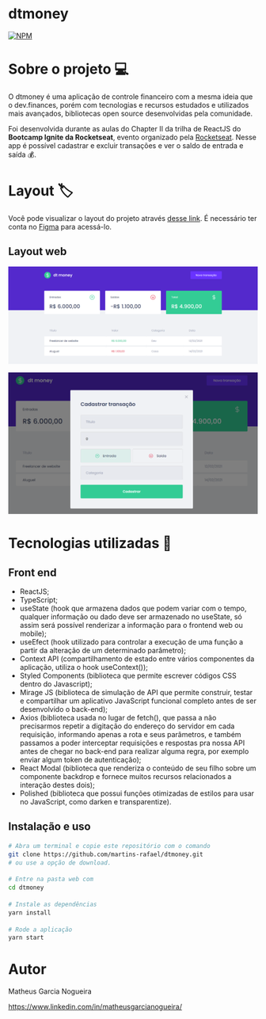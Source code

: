 # dtmoney

[![NPM](https://img.shields.io/npm/l/react)](https://github.com/matheusgarcia06/dtmoney/blob/master/LICENSE)

# Sobre o projeto 💻

O dtmoney é uma aplicação de controle financeiro com a mesma ideia que o dev.finances, porém com tecnologias e recursos estudados e utilizados mais avançados, bibliotecas open source desenvolvidas pela comunidade.

Foi desenvolvida durante as aulas do Chapter II da trilha de ReactJS do **Bootcamp Ignite da Rocketseat**, evento organizado pela [Rocketseat](https://www.rocketseat.com.br/). Nesse app é possível cadastrar e excluir transações e ver o saldo de entrada e saída 💰.

# Layout 🏷️

Você pode visualizar o layout do projeto através [desse link](<https://www.figma.com/file/0xmu9mj2TJYoIOubBFWsk5/dtmoney-Ignite-(Copy)?node-id=0%3A1>). É necessário ter conta no [Figma](https://www.figma.com) para acessá-lo.

## Layout web

![Web 1](https://github.com/matheusgarcia06/dtmoney/blob/master/src/assets/layout1.png?raw=true)

![Web 2](https://github.com/matheusgarcia06/dtmoney/blob/master/src/assets/layout2.png?raw=true)

# Tecnologias utilizadas 🚀

## Front end

- ReactJS;
- TypeScript;
- useState (hook que armazena dados que podem variar com o tempo, qualquer informação ou dado deve ser armazenado no useState, só assim será possível renderizar a informação para o frontend web ou mobile);
- useEfect (hook utilizado para controlar a execução de uma função a partir da alteração de um determinado parâmetro);
- Context API (compartilhamento de estado entre vários componentes da aplicação, utiliza o hook useContext());
- Styled Components (biblioteca que permite escrever códigos CSS dentro do Javascript);
- Mirage JS (biblioteca de simulação de API que permite construir, testar e compartilhar um aplicativo JavaScript funcional completo antes de ser desenvolvido o back-end);
- Axios (biblioteca usada no lugar de fetch(), que passa a não precisarmos repetir a digitação do endereço do servidor em cada requisição, informando apenas a rota e seus parâmetros, e também passamos a poder interceptar requisições e respostas pra nossa API antes de chegar no back-end para realizar alguma regra, por exemplo enviar algum token de autenticação);
- React Modal (biblioteca que renderiza o conteúdo de seu filho sobre um componente backdrop e fornece muitos recursos relacionados a interação destes dois);
- Polished (biblioteca que possui funções otimizadas de estilos para usar no JavaScript, como darken e transparentize).

## Instalação e uso

```bash
# Abra um terminal e copie este repositório com o comando
git clone https://github.com/martins-rafael/dtmoney.git
# ou use a opção de download.

# Entre na pasta web com
cd dtmoney

# Instale as dependências
yarn install

# Rode a aplicação
yarn start
```

# Autor

Matheus Garcia Nogueira

https://www.linkedin.com/in/matheusgarcianogueira/
